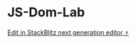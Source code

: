 # JS-Dom-Lab

[Edit in StackBlitz next generation editor ⚡️](https://stackblitz.com/~/github.com/Prasanna2910/JS-Dom-Lab)